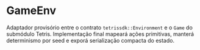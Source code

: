 # GameEnv

Adaptador provisório entre o contrato `tetrissdk::Environment` e o `Game` do submódulo Tetris. Implementação final mapeará ações primitivas, manterá determinismo por seed e exporá serialização compacta do estado.
